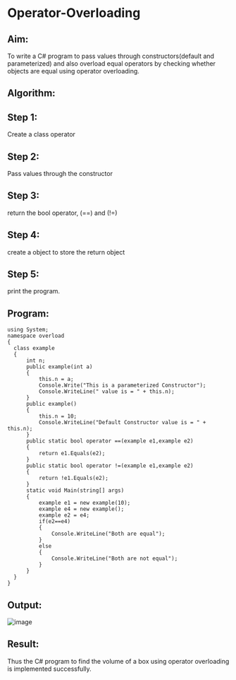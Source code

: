# Operator-Overloading

## Aim:
 To write a C# program to pass values through constructors(default and parameterized) and also overload equal operators by checking whether objects are equal using operator overloading. 
 
 ## Algorithm:
 ## Step 1:
 Create a class operator


 ## Step 2: 
 Pass values through the constructor


 ## Step 3:
 return the bool operator, (==) and (!=)


 ## Step 4:
 create a object to store the return object


 ## Step 5:
 print the program.


 
 
 ## Program:
 ~~~
 using System;
namespace overload
{
   class example
   {
       int n;
       public example(int a)
       {
           this.n = a;
           Console.Write("This is a parameterized Constructor");
           Console.WriteLine(" value is = " + this.n);
       }
       public example()
       {
           this.n = 10;
           Console.WriteLine("Default Constructor value is = " + this.n);
       }
       public static bool operator ==(example e1,example e2)
       {
           return e1.Equals(e2);
       }
       public static bool operator !=(example e1,example e2)
       {
           return !e1.Equals(e2);
       }
       static void Main(string[] args)
       {
           example e1 = new example(10);
           example e4 = new example();
           example e2 = e4;
           if(e2==e4)
           {
               Console.WriteLine("Both are equal");
           }
           else
           {
               Console.WriteLine("Both are not equal");
           }
       }
   }
}
 ~~~
 
 
 ## Output:
 ![image](https://github.com/vijay21500269/Operator-Overloading/assets/94381788/9b7d3d74-7ec5-42ca-ba83-2de84a3af820)

 
 ## Result:
 Thus the C# program to find the volume of a box using operator overloading is implemented successfully.


